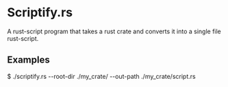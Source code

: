 # Scriptify.rs
A rust-script program that takes a rust crate and converts it into a single file rust-script.

## Examples
$ ./scriptify.rs --root-dir ./my_crate/ --out-path ./my_crate/script.rs
